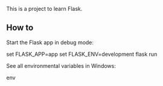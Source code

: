 This is a project to learn Flask.

How to
------

Start the Flask app in debug mode:

set FLASK_APP=app
set FLASK_ENV=development
flask run

See all environmental variables in Windows:

env


